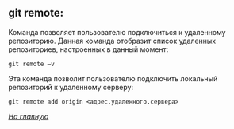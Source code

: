 
## git remote:

Команда позволяет пользователю подключиться к удаленному репозиторию. Данная команда отобразит список удаленных репозиториев, настроенных в данный момент:

``` 
git remote –v
```

Эта команда позволит пользователю подключить локальный репозиторий к удаленному серверу:

``` 
git remote add origin <адрес.удаленного.сервера>
```
 
*[На главную](./README.md)*
